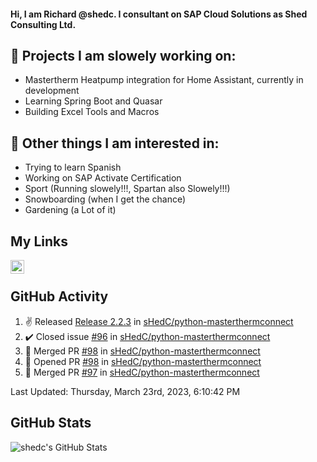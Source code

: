 #### Hi, I am Richard @shedc. I consultant on SAP Cloud Solutions as Shed Consulting Ltd.

## 👋 Projects I am slowely working on:
- Mastertherm Heatpump integration for Home Assistant, currently in development
- Learning Spring Boot and Quasar
- Building Excel Tools and Macros

## 👀 Other things I am interested in:
- Trying to learn Spanish
- Working on SAP Activate Certification
- Sport (Running slowely!!!, Spartan also Slowely!!!)
- Snowboarding (when I get the chance)
- Gardening (a Lot of it)

## My Links
[<img align="left" alt="shedc | LinkedIn" width="22px" src="https://cdn.jsdelivr.net/npm/simple-icons@v3/icons/linkedin.svg" />][linkedin]

<br/>

## GitHub Activity
<!--RECENT_ACTIVITY:start-->
1. ✌️ Released [Release 2.2.3](https://github.com/sHedC/python-masterthermconnect/releases/tag/2.2.3) in [sHedC/python-masterthermconnect](https://github.com/sHedC/python-masterthermconnect)
2. ✔️ Closed issue [#96](https://github.com/sHedC/python-masterthermconnect/issues/96) in [sHedC/python-masterthermconnect](https://github.com/sHedC/python-masterthermconnect)
3. 🎉 Merged PR [#98](https://github.com/sHedC/python-masterthermconnect/pull/98) in [sHedC/python-masterthermconnect](https://github.com/sHedC/python-masterthermconnect)
4. 💪 Opened PR [#98](https://github.com/sHedC/python-masterthermconnect/pull/98) in [sHedC/python-masterthermconnect](https://github.com/sHedC/python-masterthermconnect)
5. 🎉 Merged PR [#97](https://github.com/sHedC/python-masterthermconnect/pull/97) in [sHedC/python-masterthermconnect](https://github.com/sHedC/python-masterthermconnect)
<!--RECENT_ACTIVITY:end-->
<!--RECENT_ACTIVITY:last_update-->
Last Updated: Thursday, March 23rd, 2023, 6:10:42 PM
<!--RECENT_ACTIVITY:last_update_end-->

## GitHub Stats
<img align="left" alt="shedc's GitHub Stats" src="https://github-readme-stats.vercel.app/api?username=shedc&show_icons=true&hide_title=true" />

[linkedin]: https://www.linkedin.com/in/richard-holmes-3314251/
